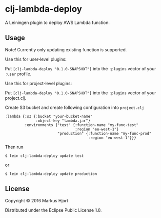 # clj-lambda-deploy

A Leiningen plugin to deploy AWS Lambda function.

## Usage

Note! Currently only updating existing function is supported.

Use this for user-level plugins:

Put `[clj-lambda-deploy "0.1.0-SNAPSHOT"]` into the `:plugins` vector of your `:user`
profile.

Use this for project-level plugins:

Put `[clj-lambda-deploy "0.1.0-SNAPSHOT"]` into the `:plugins` vector of your project.clj.

Create S3 bucket and create following configuration into `project.clj`

    :lambda {:s3 {:bucket "your-bucket-name"
                  :object-key "lambda.jar"}
             :environments {"test" {:function-name "my-func-test"
                                    :region "eu-west-1"}
                            "production" {:function-name "my-func-prod"
                                          :region "eu-west-1"}}}

Then run

    $ lein clj-lambda-deploy update test

or

    $ lein clj-lambda-deploy update production

## License

Copyright © 2016 Markus Hjort

Distributed under the Eclipse Public License 1.0.
